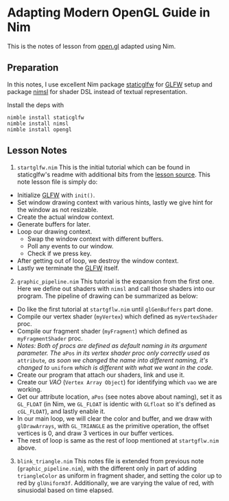 # Adapting Modern OpenGL Guide in Nim

This is the notes of lesson from [open.gl][open.gl] adapted using Nim.

## Preparation

In this notes, I use excellent Nim package [staticglfw][staticglfw] for
[GLFW][glfw] setup and package [nimsl][nimsl] for shader DSL instead of
textual representation.

Install the deps with

```
nimble install staticglfw
nimble install nimsl
nimble install opengl
```

## Lesson Notes

1. `startglfw.nim`
This is the initial tutorial which can be found in staticglfw's readme with
additional bits from the [lesson source][open.gl]. This note lesson file is
simply do:

* Initialize [GLFW][glfw] with `init()`.
* Set window drawing context with various hints, lastly we give hint for the window as not resizable.
* Create the actual window context.
* Generate buffers for later.
* Loop our drawing context.
  * Swap the window context with different buffers.
  * Poll any events to our window.
  * Check if we press <ESC> key.
* After getting out of loop, we destroy the window context.
* Lastly we terminate the [GLFW][glfw] itself.

2. `graphic_pipeline.nim`
This tutorial is the expansion from the first one. Here we define out shaders
with `nimsl` and call those shaders into our program. The pipeline of drawing
can be summarized as below:

* Do like the first tutorial at `startgflw.nim` until `glGenBuffers` part done.
* Compile our vertex shader (`myVertex`) which defined as `myVertexShader` proc.
* Compile our fragment shader (`myFragment`) which defined as `myFragmentShader` proc.
* *Notes: Both of procs are defined as default naming in its argument parameter. The* `aPos` *in its vertex shader proc only correctly used as* `attribute`*, as soon we changed the name into different naming, it's changed to* `uniform` *which is different with what we want in the code.*
* Create our program that attach our shaders, link and use it.
* Create our *VAO* (`Vertex Array Object`) for identifying which `vao` we are working.
* Get our attribute location, `aPos` (see notes above about naming), set it as `GL_FLOAT` (in Nim, we `GL_FLOAT` is identic with `GLfloat` so it's defined as `cGL_FLOAT`), and lastly enable it.
* In our main loop, we will clear the color and buffer, and we draw with `glDrawArrays`, with `GL_TRIANGLE` as the primitive operation, the offset vertices is 0, and draw 3 vertices in our buffer vertices.
* The rest of loop is same as the rest of loop mentioned at `startgflw.nim` above.

3. `blink_triangle.nim`
This notes file is extended from previous note (`graphic_pipeline.nim`), with
the different only in part of adding `triangleColor` as uniform in fragment
shader, and setting the color up to red by `glUniform3f`. Additionally, we are
varying the value of red, with sinusiodal based on time elapsed.


[open.gl]: https://open.gl
[staticglfw]: https://github.com/treeform/staticglfw
[glfw]: https://www.glfw.org
[nimsl]: https://github.com/yglukhov/nimsl
